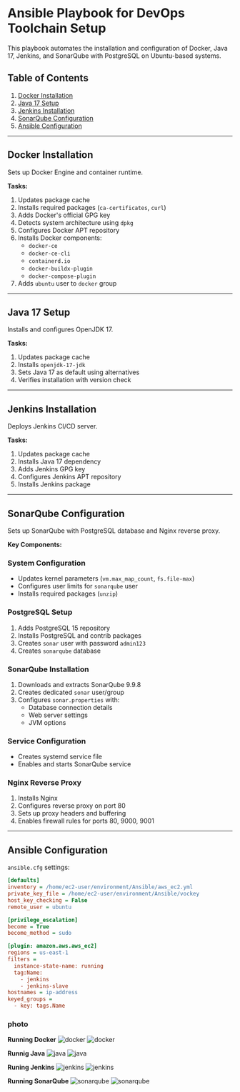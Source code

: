 # Ansible Playbook for DevOps Toolchain Setup

This playbook automates the installation and configuration of Docker, Java 17, Jenkins, and SonarQube with PostgreSQL on Ubuntu-based systems.

## Table of Contents
1. [Docker Installation](#docker-installation)
2. [Java 17 Setup](#java-17-setup)
3. [Jenkins Installation](#jenkins-installation)
4. [SonarQube Configuration](#sonarqube-configuration)
5. [Ansible Configuration](#ansible-configuration)

---

## Docker Installation
Sets up Docker Engine and container runtime.

**Tasks:**
1. Updates package cache
2. Installs required packages (`ca-certificates`, `curl`)
3. Adds Docker's official GPG key
4. Detects system architecture using `dpkg`
5. Configures Docker APT repository
6. Installs Docker components:
   - `docker-ce`
   - `docker-ce-cli`
   - `containerd.io`
   - `docker-buildx-plugin`
   - `docker-compose-plugin`
7. Adds `ubuntu` user to `docker` group

---

## Java 17 Setup
Installs and configures OpenJDK 17.

**Tasks:**
1. Updates package cache
2. Installs `openjdk-17-jdk`
3. Sets Java 17 as default using alternatives
4. Verifies installation with version check

---

## Jenkins Installation
Deploys Jenkins CI/CD server.

**Tasks:**
1. Updates package cache
2. Installs Java 17 dependency
3. Adds Jenkins GPG key
4. Configures Jenkins APT repository
5. Installs Jenkins package

---

## SonarQube Configuration
Sets up SonarQube with PostgreSQL database and Nginx reverse proxy.

**Key Components:**
### System Configuration
- Updates kernel parameters (`vm.max_map_count`, `fs.file-max`)
- Configures user limits for `sonarqube` user
- Installs required packages (`unzip`)

### PostgreSQL Setup
1. Adds PostgreSQL 15 repository
2. Installs PostgreSQL and contrib packages
3. Creates `sonar` user with password `admin123`
4. Creates `sonarqube` database

### SonarQube Installation
1. Downloads and extracts SonarQube 9.9.8
2. Creates dedicated `sonar` user/group
3. Configures `sonar.properties` with:
   - Database connection details
   - Web server settings
   - JVM options

### Service Configuration
- Creates systemd service file
- Enables and starts SonarQube service

### Nginx Reverse Proxy
1. Installs Nginx
2. Configures reverse proxy on port 80
3. Sets up proxy headers and buffering
4. Enables firewall rules for ports 80, 9000, 9001

---

## Ansible Configuration
`ansible.cfg` settings:
```ini
[defaults]
inventory = /home/ec2-user/environment/Ansible/aws_ec2.yml
private_key_file = /home/ec2-user/environment/Ansible/vockey
host_key_checking = False
remote_user = ubuntu  

[privilege_escalation]
become = True
become_method = sudo

[plugin: amazon.aws.aws_ec2]
regions = us-east-1
filters = 
  instance-state-name: running
  tag:Name: 
    - jenkins
    - jenkins-slave
hostnames = ip-address  
keyed_groups = 
  - key: tags.Name
```
### photo 
**Running Docker**
![docker](https://github.com/ibrahim-reda-2001/Final_Project_iVolve/blob/master/Ansible/screenshots/docker-role.png)
![docker](https://github.com/ibrahim-reda-2001/Final_Project_iVolve/blob/master/Ansible/screenshots/test-docker.png)

**Runnig Java**
![java](https://github.com/ibrahim-reda-2001/Final_Project_iVolve/blob/master/Ansible/screenshots/install-java.png)
![java](https://github.com/ibrahim-reda-2001/Final_Project_iVolve/blob/master/Ansible/screenshots/test-java.png)

**Runing Jenkins**
![jenkins](https://github.com/ibrahim-reda-2001/Final_Project_iVolve/blob/master/Ansible/screenshots/intstall-jenkins.png)
![jenkins](https://github.com/ibrahim-reda-2001/Final_Project_iVolve/blob/master/Ansible/screenshots/test-jenkins.png)

**Running SonarQube**
![sonarqube](https://github.com/ibrahim-reda-2001/Final_Project_iVolve/blob/master/Ansible/screenshots/intsall-sonar.png)
![sonarqube](https://github.com/ibrahim-reda-2001/Final_Project_iVolve/blob/master/Ansible/screenshots/test-sonar.png)

